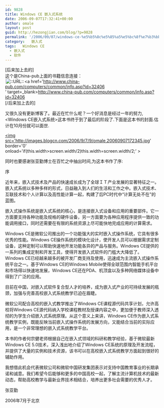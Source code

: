 ```yaml
---
id: 9828
title: Windows CE 嵌入式系统
date: 2006-09-07T17:32:41+00:00
author: omale
layout: post
guid: http://hezongjian.com/blog/?p=9828
permalink: '/2006/09/07/windows-ce-%e5%b5%8c%e5%85%a5%e5%bc%8f%e7%b3%bb%e7%bb%9f/'
category:   嵌入式  
tags:   Windows CE
  - 嵌入式
  - 软件
---
```

[后来加上去的]  
这个是China-pub上面的书籍信息连接：  
<img src=http://style.blogcn.com/blogcnpage/style/images/images/aurl.gif align=absbottom hspace=2 alt='::URL::' border=0><a href='http://www.china-pub.com/computers/common/info.asp?id=32406  
&#8216; target=_blank>http://www.china-pub.com/computers/common/info.asp?id=32406  
</a>[/后来加上去的]

又很久没有更新博客了。最近在忙什么呢？一个好消息是经过一年的努力,<Windows CE嵌入式系统>这本书终于到了最后的阶段了.下面是这本书的封面.估计在10月份就可以面世.

<a href='http://images.blogcn.com/2006/9/7/9/omale,20060907172345.jpg'  target='_blank' ><img src='http://images.blogcn.com/2006/9/7/9/omale,20060907172345.jpg' border='0' onload='if(this.width>screen.width/2)this.width=screen.width/2;&#8217; ></img></a>

同时也要感谢张亚勤博士在百忙之中抽出时间,为这本书作了序:

   序 

   近年来，嵌入式技术及产品的快速成长成为了全球ＩＴ产业发展的显著特征之一。嵌入式系统以多种多样的形式，日益融入到人们的生活和工作之中。嵌入式技术、互联技术和个人计算以及高性能计算一起，构建了后PC时代中“计算无处不在”的蓝图。

   嵌入式操作系统是嵌入式系统的核心，是连接嵌入式设备和应用的重要部件。它一方面要支持各种功能及规格的硬件设备，另一方面要为各种应用程序提供一致的功能调用接口，同时还需要在有限的系统资源上尽可能快地完成应用的计算需求。

   Windows CE是微软公司推出的一个功能强大的实时嵌入式操作系统，它具有很多优秀的性能。Windows CE操作系统的模块化设计，使开发人员可以根据需求定制设备，这种定制可以帮助快速地开发功能各异的产品与服务。Windows CE提供的一系列的集成定制和开发工具，使得开发嵌入式软件的门槛大大降低了。Windows CE已经越来越多的被开发厂商支持及使用，迅速成为主流嵌入式操作系统平台之一。基于Windows CE的Windows Mobile使得全球范围内智能手机平台和市场得以快速地发展，Windows CE还在PDA、机顶盒以及多种网络媒体设备中得到了广泛的应用。

   目前在中国，对嵌入式软件复合型人才的培养，成为嵌入式产业的可持续发展的瓶颈，加强与完善高校嵌入式系统教学已迫在眉睫。

   微软公司配合高校的嵌入式教学推出了Windows CE课程源代码共享计划，允许高校将Windows CE源代码纳入学校课程教材及授课内容之中，更加便于教师深入透彻的为学生介绍嵌入式系统原理。从这个意义上来讲，Windows CE作为嵌入式系统教学实例，既能反映当前嵌入式操作系统的发展方向，又能结合当前的实际应用，是一个非常理想的嵌入式系统教学平台。

   本书的作者何宗健老师根据自己在嵌入式领域的科研和教学经验，基于微软最新Windows CE 5.0技术，深入浅出地介绍了Windows CE系统的原理及开发流程，并提供了大量的实例和技术资源，该书可以在高校嵌入式系统教学方面起到很好的辅助作用。

   我想借此机会代表微软公司和微软中国研发集团表示对支持中国教育事业的长期承诺和诚意。我们希望今后能够和更多的中国高校一起，了解主流计算机技术的最新动态，帮助高校教学与最新业界技术相结合，培养出更多社会需要的优秀人才。 

   张亚勤

   2006年7月于北京